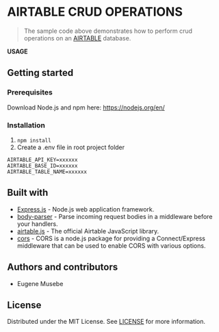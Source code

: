 # AIRTABLE CRUD OPERATIONS

> The sample code above demonstrates how to perform crud operations on an [AIRTABLE](https://airtable.com/) database.

**USAGE**

## Getting started

### Prerequisites

Download Node.js and npm here: https://nodejs.org/en/

### Installation

1. `npm install`
2. Create a .env file in root project folder

```
AIRTABLE_API_KEY=xxxxxx
AIRTABLE_BASE_ID=xxxxxx
AIRTABLE_TABLE_NAME=xxxxxx
```

## Built with

- [Express.js](https://github.com/expressjs/express) - Node.js web application framework.
- [body-parser](https://github.com/expressjs/body-parser) - Parse incoming request bodies in a middleware before your handlers.
- [airtable.js](https://github.com/Airtable/airtable.js) - The official Airtable JavaScript library.
- [cors](https://github.com/expressjs/cors) - CORS is a node.js package for providing a Connect/Express middleware that can be used to enable CORS with various options.

## Authors and contributors

- Eugene Musebe

## License

Distributed under the MIT License. See [LICENSE](LICENSE) for more information.
